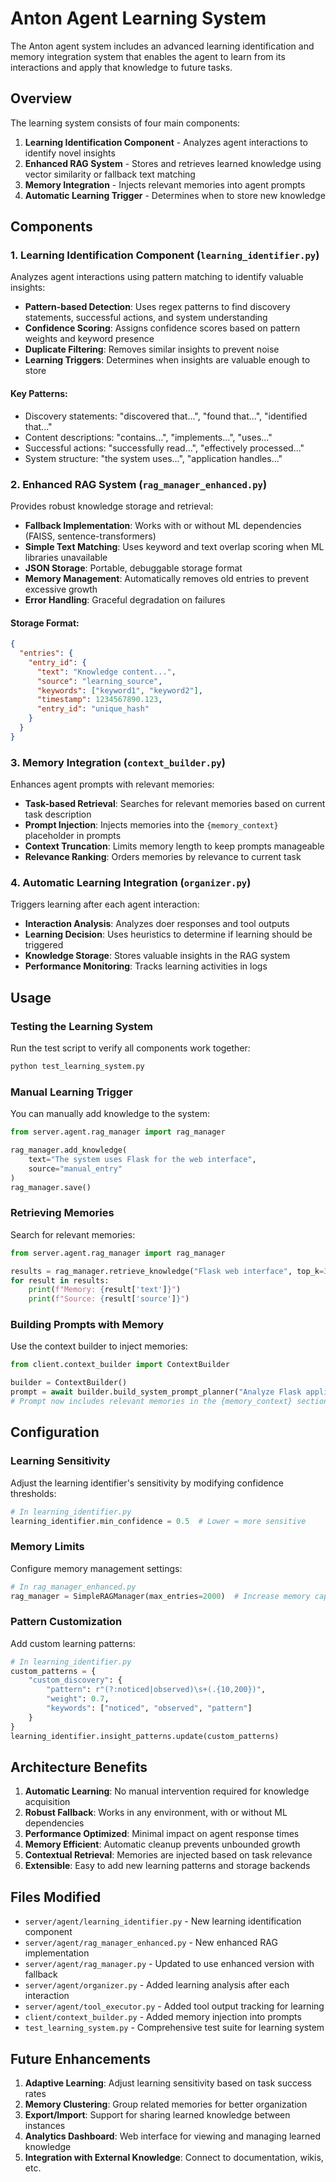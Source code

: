 # Anton Agent Learning System

The Anton agent system includes an advanced learning identification and memory integration system that enables the agent to learn from its interactions and apply that knowledge to future tasks.

## Overview

The learning system consists of four main components:

1. **Learning Identification Component** - Analyzes agent interactions to identify novel insights
2. **Enhanced RAG System** - Stores and retrieves learned knowledge using vector similarity or fallback text matching
3. **Memory Integration** - Injects relevant memories into agent prompts
4. **Automatic Learning Trigger** - Determines when to store new knowledge

## Components

### 1. Learning Identification Component (`learning_identifier.py`)

Analyzes agent interactions using pattern matching to identify valuable insights:

- **Pattern-based Detection**: Uses regex patterns to find discovery statements, successful actions, and system understanding
- **Confidence Scoring**: Assigns confidence scores based on pattern weights and keyword presence
- **Duplicate Filtering**: Removes similar insights to prevent noise
- **Learning Triggers**: Determines when insights are valuable enough to store

#### Key Patterns:
- Discovery statements: "discovered that...", "found that...", "identified that..."
- Content descriptions: "contains...", "implements...", "uses..."
- Successful actions: "successfully read...", "effectively processed..."
- System structure: "the system uses...", "application handles..."

### 2. Enhanced RAG System (`rag_manager_enhanced.py`)

Provides robust knowledge storage and retrieval:

- **Fallback Implementation**: Works with or without ML dependencies (FAISS, sentence-transformers)
- **Simple Text Matching**: Uses keyword and text overlap scoring when ML libraries unavailable
- **JSON Storage**: Portable, debuggable storage format
- **Memory Management**: Automatically removes old entries to prevent excessive growth
- **Error Handling**: Graceful degradation on failures

#### Storage Format:
```json
{
  "entries": {
    "entry_id": {
      "text": "Knowledge content...",
      "source": "learning_source",
      "keywords": ["keyword1", "keyword2"],
      "timestamp": 1234567890.123,
      "entry_id": "unique_hash"
    }
  }
}
```

### 3. Memory Integration (`context_builder.py`)

Enhances agent prompts with relevant memories:

- **Task-based Retrieval**: Searches for relevant memories based on current task description
- **Prompt Injection**: Injects memories into the `{memory_context}` placeholder in prompts
- **Context Truncation**: Limits memory length to keep prompts manageable
- **Relevance Ranking**: Orders memories by relevance to current task

### 4. Automatic Learning Integration (`organizer.py`)

Triggers learning after each agent interaction:

- **Interaction Analysis**: Analyzes doer responses and tool outputs
- **Learning Decision**: Uses heuristics to determine if learning should be triggered
- **Knowledge Storage**: Stores valuable insights in the RAG system
- **Performance Monitoring**: Tracks learning activities in logs

## Usage

### Testing the Learning System

Run the test script to verify all components work together:

```bash
python test_learning_system.py
```

### Manual Learning Trigger

You can manually add knowledge to the system:

```python
from server.agent.rag_manager import rag_manager

rag_manager.add_knowledge(
    text="The system uses Flask for the web interface",
    source="manual_entry"
)
rag_manager.save()
```

### Retrieving Memories

Search for relevant memories:

```python
from server.agent.rag_manager import rag_manager

results = rag_manager.retrieve_knowledge("Flask web interface", top_k=3)
for result in results:
    print(f"Memory: {result['text']}")
    print(f"Source: {result['source']}")
```

### Building Prompts with Memory

Use the context builder to inject memories:

```python
from client.context_builder import ContextBuilder

builder = ContextBuilder()
prompt = await builder.build_system_prompt_planner("Analyze Flask application")
# Prompt now includes relevant memories in the {memory_context} section
```

## Configuration

### Learning Sensitivity

Adjust the learning identifier's sensitivity by modifying confidence thresholds:

```python
# In learning_identifier.py
learning_identifier.min_confidence = 0.5  # Lower = more sensitive
```

### Memory Limits

Configure memory management settings:

```python
# In rag_manager_enhanced.py
rag_manager = SimpleRAGManager(max_entries=2000)  # Increase memory capacity
```

### Pattern Customization

Add custom learning patterns:

```python
# In learning_identifier.py
custom_patterns = {
    "custom_discovery": {
        "pattern": r"(?:noticed|observed)\s+(.{10,200})",
        "weight": 0.7,
        "keywords": ["noticed", "observed", "pattern"]
    }
}
learning_identifier.insight_patterns.update(custom_patterns)
```

## Architecture Benefits

1. **Automatic Learning**: No manual intervention required for knowledge acquisition
2. **Robust Fallback**: Works in any environment, with or without ML dependencies
3. **Performance Optimized**: Minimal impact on agent response times
4. **Memory Efficient**: Automatic cleanup prevents unbounded growth
5. **Contextual Retrieval**: Memories are injected based on task relevance
6. **Extensible**: Easy to add new learning patterns and storage backends

## Files Modified

- `server/agent/learning_identifier.py` - New learning identification component
- `server/agent/rag_manager_enhanced.py` - New enhanced RAG implementation
- `server/agent/rag_manager.py` - Updated to use enhanced version with fallback
- `server/agent/organizer.py` - Added learning analysis after each interaction
- `server/agent/tool_executor.py` - Added tool output tracking for learning
- `client/context_builder.py` - Added memory injection into prompts
- `test_learning_system.py` - Comprehensive test suite for learning system

## Future Enhancements

1. **Adaptive Learning**: Adjust learning sensitivity based on task success rates
2. **Memory Clustering**: Group related memories for better organization
3. **Export/Import**: Support for sharing learned knowledge between instances
4. **Analytics Dashboard**: Web interface for viewing and managing learned knowledge
5. **Integration with External Knowledge**: Connect to documentation, wikis, etc.